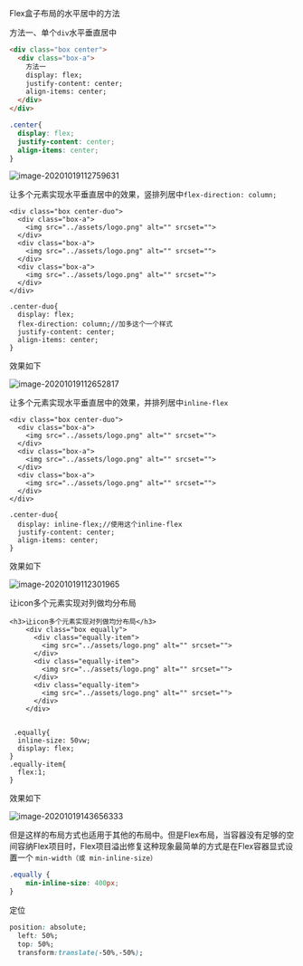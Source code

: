 Flex盒子布局的水平居中的方法

方法一、单个`div`水平垂直居中

```html
<div class="box center">
  <div class="box-a">
    方法一
    display: flex;
    justify-content: center;
    align-items: center;
  </div>
</div>
```

```css
.center{
  display: flex;
  justify-content: center;
  align-items: center;
}
```

![image-20201019112759631](D:\LJY\code\dataNote20221010\img\typora-user-images\image-20201019112759631.png)

让多个元素实现水平垂直居中的效果，竖排列居中`flex-direction: column;`

```vue
<div class="box center-duo">
  <div class="box-a">
    <img src="../assets/logo.png" alt="" srcset="">
  </div>
  <div class="box-a">
    <img src="../assets/logo.png" alt="" srcset="">
  </div>
  <div class="box-a">
    <img src="../assets/logo.png" alt="" srcset="">
  </div>
</div>

.center-duo{
  display: flex;
  flex-direction: column;//加多这个一个样式
  justify-content: center;
  align-items: center;
}
```

效果如下

![image-20201019112652817](D:\LJY\code\dataNote20221010\img\typora-user-images\image-20201019112652817.png)

让多个元素实现水平垂直居中的效果，并排列居中`inline-flex`

```vue
<div class="box center-duo">
  <div class="box-a">
    <img src="../assets/logo.png" alt="" srcset="">
  </div>
  <div class="box-a">
    <img src="../assets/logo.png" alt="" srcset="">
  </div>
  <div class="box-a">
    <img src="../assets/logo.png" alt="" srcset="">
  </div>
</div>

.center-duo{
  display: inline-flex;//使用这个inline-flex
  justify-content: center;
  align-items: center;
}
```

效果如下

![image-20201019112301965](D:\LJY\code\dataNote20221010\img\typora-user-images\image-20201019112301965.png)

让icon多个元素实现对列做均分布局

```vue
<h3>让icon多个元素实现对列做均分布局</h3>
    <div class="box equally">
      <div class="equally-item">
        <img src="../assets/logo.png" alt="" srcset="">
      </div>
      <div class="equally-item">
        <img src="../assets/logo.png" alt="" srcset="">
      </div>
      <div class="equally-item">
        <img src="../assets/logo.png" alt="" srcset="">
      </div>
    </div>
    
    
 .equally{
  inline-size: 50vw;
  display: flex;
}
.equally-item{
  flex:1;
}
```

效果如下

![image-20201019143656333](D:\LJY\code\dataNote20221010\img\typora-user-images\image-20201019143656333.png)

但是这样的布局方式也适用于其他的布局中。但是Flex布局，当容器没有足够的空间容纳Flex项目时，Flex项目溢出修复这种现象最简单的方式是在Flex容器显式设置一个 `min-width（或 min-inline-size）`

```css
.equally {
    min-inline-size: 400px;
}
```

定位

```css
position: absolute;
  left: 50%;
  top: 50%;
  transform:translate(-50%,-50%);
```

